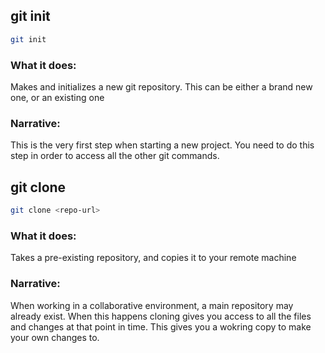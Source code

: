 ## git init
```bash
git init
```
### What it does:
Makes and initializes a new git repository. This can be either a brand new one, or an existing one

### Narrative:
This is the very first step when starting a new project. You need to do this step in order to access all the
other git commands.


## git clone
```bash
git clone <repo-url>
```
### What it does:
Takes a pre-existing repository, and copies it to your remote machine

### Narrative:
When working in a collaborative environment, a main repository may already exist. When this happens cloning
gives you access to all the files and changes at that point in time. This gives you a wokring copy to make
your own changes to.